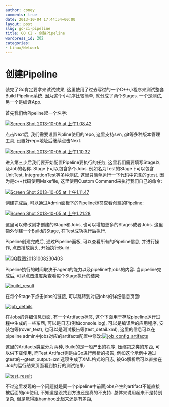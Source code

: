 ```yaml
---
author: coney
comments: true
date: 2013-10-04 17:44:54+00:00
layout: post
slug: go-ci-pipeline
title: GO CI - 创建Pipeline
wordpress_id: 202
categories:
- Linux/Network
---
```


# 创建Pipeline


装完了Go肯定要拿来试试效果, 这里使用了过去写过的一个C++小程序来测试整套Build Pipeline系统. 因为这个小程序比较简单, 就分成了两个Stages. 一个是测试, 另一个是编译App.

首先我们给Pipeline起一个名字:

[![Screen Shot 2013-10-05 at 上午1.08.42](http://coney.lemonconey.com/wp-content/uploads/2013/10/Screen-Shot-2013-10-05-at-上午1.08.42.png)](http://coney.lemonconey.com/2013/10/go-ci/screen-shot-2013-10-05-at-%e4%b8%8a%e5%8d%881-08-42/)

点击Next后, 我们需要设置Pipline使用的repo, 这里支持svn, git等多种版本管理工具, 设置好repo地址后继续点击Next.

[![Screen Shot 2013-10-05 at 上午1.10.32](http://coney.lemonconey.com/wp-content/uploads/2013/10/Screen-Shot-2013-10-05-at-上午1.10.32.png)](http://coney.lemonconey.com/2013/10/go-ci/screen-shot-2013-10-05-at-%e4%b8%8a%e5%8d%881-10-32/)

进入第三步后我们要开始配置Pipeline要执行的任务, 这里我们需要填写Stage以及Job的名称. Stage下可以包含多个Jobs. 例如名为Test的Stage下可以包含UnitTest, IntegrationTest等多种测试. 这里只简单运行一下代码中包含的gtest. 因为是c++代码使用Makefile, 这里使用Custom Command来执行我们自己的命令:

[![Screen Shot 2013-10-05 at 上午1.11.47](http://coney.lemonconey.com/wp-content/uploads/2013/10/Screen-Shot-2013-10-05-at-上午1.11.47.png)](http://coney.lemonconey.com/2013/10/go-ci/screen-shot-2013-10-05-at-%e4%b8%8a%e5%8d%881-11-47/)

创建完成后, 可以通过Admin面板下的Pipeline标签查看创建的Pipeline:

[![Screen Shot 2013-10-05 at 上午1.21.28](http://coney.lemonconey.com/wp-content/uploads/2013/10/Screen-Shot-2013-10-05-at-上午1.21.28.png)](http://coney.lemonconey.com/2013/10/go-ci/screen-shot-2013-10-05-at-%e4%b8%8a%e5%8d%881-21-28/)

这里可以修改刚才创建的Stage和Jobs, 也可以增加更多的Stages或者Jobs. 这里额外创建一个Build的Stage, 在Test成功执行后执行.

Pipeline创建完成后, 通过Pipeline面板, 可以查看所有的Pipeline信息, 并进行操作, 点击播放箭头, 开始执行Build:

[![QQ截图20131008230403](http://coney.lemonconey.com/wp-content/uploads/2013/10/QQ截图20131008230403.jpg)](http://coney.lemonconey.com/2013/10/go-ci-pipeline/qq%e6%88%aa%e5%9b%be20131008230403/)

Pipeline执行的时间取决于agent的能力以及pipeline中jobs的内容. 当pipeline完成后, 可以点击进度条查看每个Stage执行的结果:

[![build_result](http://coney.lemonconey.com/wp-content/uploads/2013/10/build_result.png)](http://coney.lemonconey.com/2013/10/go-ci-pipeline/build_result/)



在每个Stage下点击jobs的链接, 可以跳转到对应jobs的详细信息页面:

[![job_details](http://coney.lemonconey.com/wp-content/uploads/2013/10/job_details.png)](http://coney.lemonconey.com/2013/10/go-ci-pipeline/job_details/)



在Jobs的详细信息页面, 有一个Artifacts标签, 这个下面用于存放pipeline运行过程中生成的一些东西, 可以是日志(例如console.log), 可以是编译后的应用程序, 安装包等(rover_test), 也可以是测试报告等(test_detail.xml), 这里的信息可以在pipeline admin中jobs对应的artifacts配置中修改:[![job_config_artifacts](http://coney.lemonconey.com/wp-content/uploads/2013/10/job_config_artifacts.png)](http://coney.lemonconey.com/2013/10/go-ci-pipeline/job_config_artifacts/)

这里的Artifacts类型分为两种, Build的是一般产出的程序, 压缩包之类的东西, 可以供下载使用, 而Test Artifact则是由Go进行解析的报告, 例如这个示例中通过gtest的--gtest_output=xml选项生成了XML格式的日志, 被Go解析后可以直接在Job的运行结果页面看到执行的测试结果:

[![test_result](http://coney.lemonconey.com/wp-content/uploads/2013/10/test_result.png)](http://coney.lemonconey.com/2013/10/go-ci-pipeline/test_result/)



不过这里发现的一个问题就是同一个pipeline中前面jobs产生的artifact不能直接被后面的job使用, 不知道是没找到方法还是真的不支持. 总体来说用起来不是特别复杂, 但是觉得跟bamboo比起来还是有差距,

